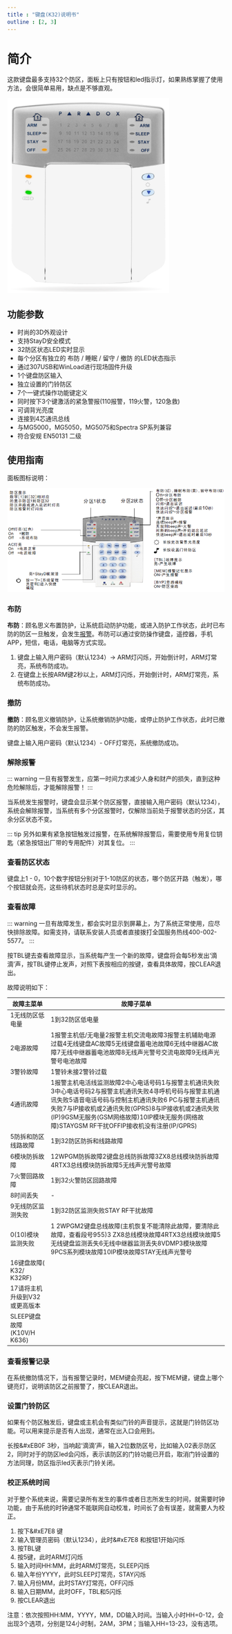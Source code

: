 ```yaml
---
title : "键盘(K32)说明书"
outline : [2, 3]
---
```


# 简介

这款键盘最多支持32个防区，面板上只有按钮和led指示灯，如果熟练掌握了使用方法，会很简单易用，缺点是不够直观。

![k32操作键盘](images/keypad-k32+-english-thumbnail.png)

## 功能参数

- 时尚的3D外观设计
- 支持StayD安全模式
- 32防区状态LED实时显示
- 每个分区有独立的 布防 / 睡眠 / 留守 / 撤防 的LED状态指示
- 通过307USB和WinLoad进行现场固件升级
- 1个键盘防区输入
- 独立设置的门铃防区
- 7个一键式操作功能键定义
- 同时按下3个键激活的紧急警报(110报警，119火警，120急救)
- 可调背光亮度
- 连接到4芯通讯总线
- 与MG5000，MG5050，MG5075和Spectra SP系列兼容
- 符合安规 EN50131 二级

## 使用指南

面板图标说明：

![k32操作键盘](images/k32-button-description.png)

### 布防

**布防**：顾名思义布置防护，让系统启动防护功能，或进入防护工作状态，此时已布防的防区一旦触发，会发生[报警](/content/node1/important-knowledge/#%E6%8A%A5%E8%AD%A6alarm)。布防可以通过安防操作键盘，遥控器，手机APP，短信，电话，电脑等方式实现。

1. 键盘上输入用户密码（默认1234）→ ARM灯闪烁，开始倒计时，ARM灯常亮，系统布防成功。
2. 在键盘上长按ARM键2秒以上，ARM灯闪烁，开始倒计时，ARM灯常亮，系统布防成功。

### 撤防

**撤防**：顾名思义撤销防护，让系统撤销防护功能，或停止防护工作状态，此时已撤防的防区触发，不会发生报警。

键盘上输入用户密码（默认1234）- OFF灯常亮，系统撤防成功。

### 解除报警

::: warning
一旦有报警发生，应第一时间力求减少人身和财产的损失，直到这种危险解除后，才能解除报警！
:::

当系统发生报警时，键盘会显示某个防区报警，直接输入用户密码（默认1234），系统会解除报警，当系统有多个分区报警时，仅解除当前处于报警状态的分区，其余分区状态不变。

::: tip
另外如果有紧急按钮触发过报警，在系统解除报警后，需要使用专用复位钥匙（紧急按钮出厂带的专用配件）对其复位。
:::

### 查看防区状态

键盘上1 - 0，10个数字按钮分别对于1-10防区的状态，哪个防区开路（触发），哪个按钮就会亮，这些待机状态时总是实时显示的。

### 查看故障

::: warning
一旦有故障发生，都会实时显示到屏幕上，为了系统正常使用，应尽快排除故障。如需支持，请联系安装人员或者直接拨打全国服务热线400-002-5577。
:::

按TBL键去查看故障显示，当系统每产生一个新的故障，键盘将会每5秒发出‘滴滴’声，按TBL键停止发声，对照下表按相应的按键，查看具体故障，按CLEAR退出。

故障说明如下：

| 故障主菜单 | 故障子菜单 |
|---|---|
|1无线防区低电量|1到32防区低电量|
|2电源故障|1报警主机低/无电量2报警主机交流电故障3报警主机辅助电源过载4无线键盘AC故障5无线键盘蓄电池故障6无线中继器AC故障7无线中继器蓄电池故障8无线声光警号交流电故障9无线声光警号电池故障|
|3警铃故障|1警铃未接2警铃过载|
|4通讯故障|1报警主机电活线监测故障2中心电话号码1与报警主机通讯失败3中心电话号码2与报警主机通讯失败4寻呼机号码与报警主机通讯失败5语音电话号码与控制主机通讯失败6 PC与报警主机通讯失败7与IP接收机或2通讯失败(GPRS)8与IP接收机或2通讯失败(IP)9GSM无服务(GSM网络故障)10IP模块无服务(网络故障)STAYGSM  RF干扰OFFIP接收机没有注册(IP/GPRS)|
|5防拆和防区线路故障|1到32防区防拆和线路故障|
|6模块防拆故障|12WPGM防拆故障2键盘总线防拆故障3ZX8总线模块防拆故障4RTX3总线模块防拆故障5无线声光警号故障|
|7火警回路故障|1到32火警防区回路故障|
|8时间丢失|-|
|9无线防区监测失败|1到32防区监测失败STAY RF干扰故障|
|0(10)模块监测失败|1 2WPGM2键盘总线故障(主机恢复不能清除此故障，要清除此故障，查看段号955)3 ZX8总线模块故障4RTX3总线模块故障5无线键盘监测丢失6无线中继器监测丢失8VDMP3模块故障9PCS系列模块故障10IP模块故障STAY无线声光警号|
|16键盘故障( K32/ K32RF)||
|17请将主机升级到V32或更高版本||
|SLEEP键盘故障(K10V/H  K636)||

### 查看报警记录

在系统撤防情况下，当有报警记录时，MEM键会亮起，按下MEM键，键盘上哪个键亮灯，说明该防区之前报警了，按CLEAR退出。

### 设置门铃防区

如果有个防区触发后，键盘或主机会有类似门铃的声音提示，这就是门铃防区功能。可以用来提示是否有人出现，通常在出入口会用到。

长按&#xEB0F 3秒，当响起‘滴滴’声，输入2位数防区号，比如输入02表示防区2，同时对于的防区led会闪烁，表示该防区的门铃功能已开启，取消门铃设置的方法同理，防区指示led灭表示门铃关闭。

### 校正系统时间

对于整个系统来说，需要记录所有发生的事件或者日志所发生的时间，就需要时钟功能，由于系统的时钟通常不能联网自动校准，时间长了会有误差，就需要人为校正。

1. 按下&#xE7E8 键
2. 输入管理员密码（默认1234），此时&#xE7E8 和按钮1开始闪烁
3. 按TBL键
4. 按5键，此时ARM灯闪烁
5. 输入时间HH:MM，此时ARM灯常亮，SLEEP闪烁
6. 输入年份YYYY，此时SLEEP灯常亮，STAY闪烁
7. 输入月份MM，此时STAY灯常亮，OFF闪烁
8. 输入日期MM，此时OFF，TBL和5闪烁
9. 按CLEAR退出

注意：依次按照HH:MM，YYYY，MM，DD输入时间。当输入小时HH=0-12，会出现3个选项，分别是124小时制，2AM，3PM；当输入HH=13-23，没有选项。

